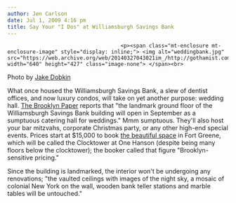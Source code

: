 ```yaml
---
author: Jen Carlson
date: Jul 1, 2009 4:16 pm
title: Say Your "I Dos" at Williamsburgh Savings Bank
---
```


	
										<p><span class="mt-enclosure mt-enclosure-image" style="display: inline;"> <img alt="weddingbank.jpg" src="https://web.archive.org/web/20140327043021im_/http://gothamist.com/attachments/arts_jen/weddingbank.jpg" width="640" height="427" class="image-none"> </span><br>
<span class="photo_caption">Photo by <a href="https://web.archive.org/web/20140327043021/http://www.bluejake.com/archives/2009/06/30/night_at_the_williamsburgh_savings_bank.php#more">Jake Dobkin</a></span></p>

<p>What once housed the Williamsburgh Savings Bank, a slew of dentist offices, and now luxury condos, will take on yet another purpose: wedding hall. <a href="https://web.archive.org/web/20140327043021/http://www.brooklynpaper.com/stories/32/26/32_26_mm_wsb_room.html">The Brooklyn Paper</a> reports that &quot;the landmark ground floor of the Williamsburgh Savings Bank building will open in September as a sumptuous catering hall for weddings.&quot; Mmm sumptuous. They&apos;ll also host your bar mitzvahs, corporate Christmas party, or any other high-end special events. Prices start at $15,000 to book <a href="https://web.archive.org/web/20140327043021/http://www.bluejake.com/archives/2009/06/30/night_at_the_williamsburgh_savings_bank.php#more">the beautiful space</a> in Fort Greene, which will be called the Clocktower at One Hanson (despite being many floors below the clocktower); the booker called that figure &quot;Brooklyn-sensitive pricing.&quot; </p>

<p>Since the building is landmarked, the interior won&apos;t be undergoing any renovations; &quot;the vaulted ceilings with images of the night sky, a mosaic of colonial New York on the wall, wooden bank teller stations and marble tables will be untouched.&quot;</p>					
										
									
				